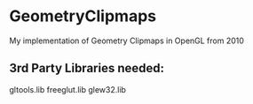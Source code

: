 # GeometryClipmaps
My implementation of Geometry Clipmaps in OpenGL from 2010

## 3rd Party Libraries needed:

gltools.lib
freeglut.lib
glew32.lib